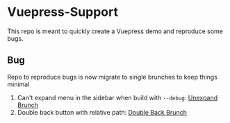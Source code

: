 # Vuepress-Support

This repo is meant to quickly create a Vuepress demo and reproduce some bugs.

## Bug

Repo to reproduce bugs is now migrate to single brunches to keep things minimal

1. Can't expand menu in the sidebar when build with `--debug`: [Unexpand Brunch](https://vuepress-support-unexpand.ludanxer.now.sh/)
2. Double back button with relative path: [Double Back Brunch](https://vuepress-support-double-back.ludanxer.now.sh/)
